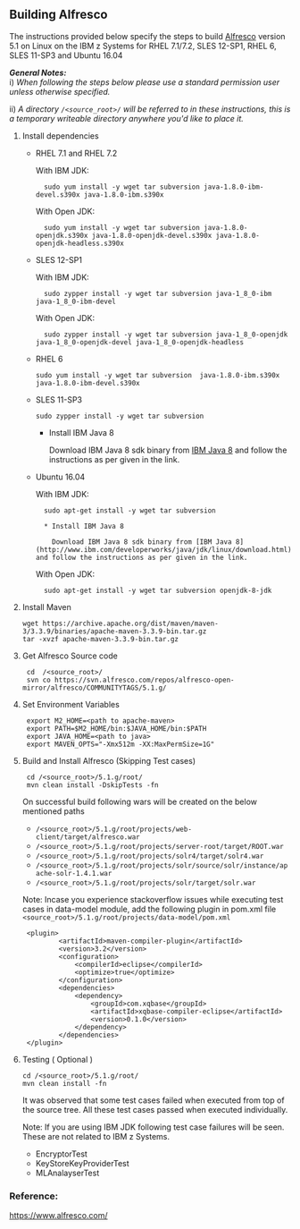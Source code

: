 <!---PACKAGE:Alfresco--->
<!---DISTRO:SLES 12:5.1--->
<!---DISTRO:SLES 11:5.1--->
<!---DISTRO:RHEL 7.1:5.1--->
<!---DISTRO:RHEL 6.6:5.1--->
<!---DISTRO:Ubuntu 16.x:5.1--->

## Building Alfresco

The instructions provided below specify the steps to build [Alfresco](https://www.alfresco.com/) version 5.1 on Linux on the IBM z Systems for RHEL 7.1/7.2, SLES 12-SP1, RHEL 6, SLES 11-SP3 and Ubuntu 16.04


_**General Notes:**_ 	 
i) _When following the steps below please use a standard permission user unless otherwise specified._

ii) _A directory `/<source_root>/` will be referred to in these instructions, this is a temporary writeable directory anywhere you'd like to place it._

1. Install dependencies

    * RHEL 7.1 and RHEL 7.2
		
		With IBM JDK:
		
			
			sudo yum install -y wget tar subversion java-1.8.0-ibm-devel.s390x java-1.8.0-ibm.s390x
			
		With Open JDK:
		
			
			sudo yum install -y wget tar subversion java-1.8.0-openjdk.s390x java-1.8.0-openjdk-devel.s390x java-1.8.0-openjdk-headless.s390x
			
		
    * SLES 12-SP1
		
		With IBM JDK:
		
			
			sudo zypper install -y wget tar subversion java-1_8_0-ibm java-1_8_0-ibm-devel 
			
		
		With Open JDK:
		
			sudo zypper install -y wget tar subversion java-1_8_0-openjdk java-1_8_0-openjdk-devel java-1_8_0-openjdk-headless
		
	* RHEL 6
	
		```
		sudo yum install -y wget tar subversion  java-1.8.0-ibm.s390x  java-1.8.0-ibm-devel.s390x
		```
		
	* SLES 11-SP3
	
		```
		sudo zypper install -y wget tar subversion
		```
	
		* Install IBM Java 8
		
			Download IBM Java 8 sdk binary from [IBM Java 8](http://www.ibm.com/developerworks/java/jdk/linux/download.html) and follow the instructions as per given in the link.
		

		 
		
	* Ubuntu 16.04
	
		With IBM JDK:
			
			sudo apt-get install -y wget tar subversion
			
			* Install IBM Java 8
		
			  Download IBM Java 8 sdk binary from [IBM Java 8](http://www.ibm.com/developerworks/java/jdk/linux/download.html) and follow the instructions as per given in the link.
		


			
		
		With Open JDK:
		
			sudo apt-get install -y wget tar subversion openjdk-8-jdk
			
2.  Install Maven

		wget https://archive.apache.org/dist/maven/maven-3/3.3.9/binaries/apache-maven-3.3.9-bin.tar.gz
		tar -xvzf apache-maven-3.3.9-bin.tar.gz

3. Get Alfresco Source code
    
        cd  /<source_root>/
        svn co https://svn.alfresco.com/repos/alfresco-open-mirror/alfresco/COMMUNITYTAGS/5.1.g/
		
4. Set Environment Variables

		export M2_HOME=<path to apache-maven>
		export PATH=$M2_HOME/bin:$JAVA_HOME/bin:$PATH
		export JAVA_HOME=<path to java>
		export MAVEN_OPTS="-Xmx512m -XX:MaxPermSize=1G"

5. Build and Install Alfresco (Skipping Test cases)
		
		cd /<source_root>/5.1.g/root/
		mvn clean install -DskipTests -fn		
        
   On successful build following wars will be created on the below mentioned paths

    * `/<source_root>/5.1.g/root/projects/web-client/target/alfresco.war`
    * `/<source_root>/5.1.g/root/projects/server-root/target/ROOT.war`
    * `/<source_root>/5.1.g/root/projects/solr4/target/solr4.war`
    * `/<source_root>/5.1.g/root/projects/solr/source/solr/instance/apache-solr-1.4.1.war`
    * `/<source_root>/5.1.g/root/projects/solr/target/solr.war`
		
	Note:
	Incase you experience stackoverflow issues while executing test cases in data-model module,
	add the following plugin in pom.xml file 
	`<source_root>/5.1.g/root/projects/data-model/pom.xml`
	
	
		<plugin>
				<artifactId>maven-compiler-plugin</artifactId>
				<version>3.2</version>
				<configuration>
					<compilerId>eclipse</compilerId>
					<optimize>true</optimize>
				</configuration>
				<dependencies>
					<dependency>
						<groupId>com.xqbase</groupId>
						<artifactId>xqbase-compiler-eclipse</artifactId>
						<version>0.1.0</version>
					</dependency>
				</dependencies>
		</plugin>

6.  Testing ( Optional )

		cd /<source_root>/5.1.g/root/
		mvn clean install -fn
		
	It was observed that some test cases failed when executed from top of the source tree.
	All these test cases passed when executed individually.
	
	Note:
	If you are using IBM JDK following test case failures will be seen. These are not related to IBM z Systems.
	
	* EncryptorTest
	* KeyStoreKeyProviderTest
	* MLAnalayserTest
	
### Reference:

https://www.alfresco.com/	
